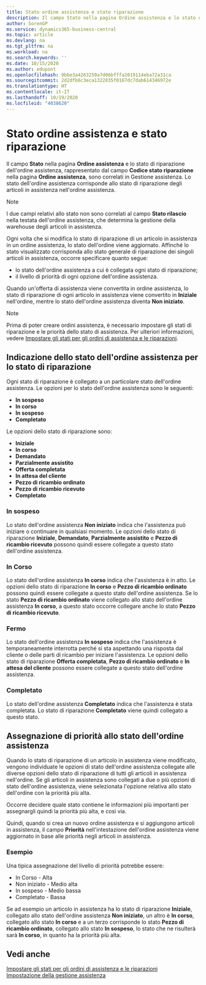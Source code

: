 ```yaml
---
title: Stato ordine assistenza e stato riparazione
description: Il campo Stato nella pagina Ordine assistenza e lo stato di riparazione dell'ordine assistenza, rappresentato dal campo Codice stato riparazione nella pagina Ordine assistenza, sono correlati in Gestione assistenza. Lo stato dell'ordine assistenza corrisponde allo stato di riparazione degli articoli in assistenza nell'ordine assistenza.
author: SorenGP
ms.service: dynamics365-business-central
ms.topic: article
ms.devlang: na
ms.tgt_pltfrm: na
ms.workload: na
ms.search.keywords: ''
ms.date: 10/15/2020
ms.author: edupont
ms.openlocfilehash: 9bbe3a4263250a7d06bfffa2019114eba72a31ca
ms.sourcegitcommit: 2d2dfb6c3eca1322835f0167dc7dab614346972e
ms.translationtype: HT
ms.contentlocale: it-IT
ms.lasthandoff: 10/19/2020
ms.locfileid: "4038620"
---
```

# <a name="service-order-status-and-repair-status"></a>Stato ordine assistenza e stato riparazione

Il campo **Stato** nella pagina **Ordine assistenza** e lo stato di riparazione dell'ordine assistenza, rappresentato dal campo **Codice stato riparazione** nella pagina **Ordine assistenza**, sono correlati in Gestione assistenza. Lo stato dell'ordine assistenza corrisponde allo stato di riparazione degli articoli in assistenza nell'ordine assistenza.  

> [!NOTE]  
> I due campi relativi allo stato non sono correlati al campo **Stato rilascio** nella testata dell'ordine assistenza, che determina la gestione della warehouse degli articoli in assistenza.  

Ogni volta che si modifica lo stato di riparazione di un articolo in assistenza in un ordine assistenza, lo stato dell'ordine viene aggiornato. Affinché lo stato visualizzato corrisponda allo stato generale di riparazione dei singoli articoli in assistenza, occorre specificare quanto segue:  

* lo stato dell'ordine assistenza a cui è collegata ogni stato di riparazione;  
* il livello di priorità di ogni opzione dell'ordine assistenza.  

Quando un'offerta di assistenza viene convertita in ordine assistenza, lo stato di riparazione di ogni articolo in assistenza viene convertito in **Iniziale** nell'ordine, mentre lo stato dell'ordine assistenza diventa **Non iniziato**.  

> [!NOTE]
> Prima di poter creare ordini assistenza, è necessario impostare gli stati di riparazione e le priorità dello stato di assistenza. Per ulteriori informazioni, vedere [Impostare gli stati per gli ordini di assistenza e le riparazioni](service-order-repair-status.md).

## <a name="specifying-service-order-status-for-repair-status"></a>Indicazione dello stato dell'ordine assistenza per lo stato di riparazione

Ogni stato di riparazione è collegato a un particolare stato dell'ordine assistenza. Le opzioni per lo stato dell'ordine assistenza sono le seguenti:

* **In sospeso**
* **In corso**
* **In sospeso**
* **Completato**

Le opzioni dello stato di riparazione sono:

* **Iniziale**
* **In corso**
* **Demandato**
* **Parzialmente assistito**
* **Offerta completata**
* **In attesa del cliente**
* **Pezzo di ricambio ordinato**
* **Pezzo di ricambio ricevuto**
* **Completato**  

### <a name="pending"></a>In sospeso

Lo stato dell'ordine assistenza **Non iniziato** indica che l'assistenza può iniziare o continuare in qualsiasi momento. Le opzioni dello stato di riparazione **Iniziale**, **Demandato**, **Parzialmente assistito** e **Pezzo di ricambio ricevuto** possono quindi essere collegate a questo stato dell'ordine assistenza.  

### <a name="in-process"></a>In Corso

Lo stato dell'ordine assistenza **In corso** indica che l'assistenza è in atto. Le opzioni dello stato di riparazione **In corso** e **Pezzo di ricambio ordinato** possono quindi essere collegate a questo stato dell'ordine assistenza. Se lo stato **Pezzo di ricambio ordinato** viene collegato allo stato dell'ordine assistenza **In corso**, a questo stato occorre collegare anche lo stato **Pezzo di ricambio ricevuto**.  

### <a name="on-hold"></a>Fermo

Lo stato dell'ordine assistenza **In sospeso** indica che l'assistenza è temporaneamente interrotta perché si sta aspettando una risposta dal cliente o delle parti di ricambio per iniziare l'assistenza. Le opzioni dello stato di riparazione **Offerta completata**, **Pezzo di ricambio ordinato** e **In attesa del cliente** possono essere collegate a questo stato dell'ordine assistenza.  

### <a name="finished"></a>Completato

Lo stato dell'ordine assistenza **Completato** indica che l'assistenza è stata completata. Lo stato di riparazione **Completato** viene quindi collegato a questo stato.  

## <a name="assigning-priority-to-service-order-status"></a>Assegnazione di priorità allo stato dell'ordine assistenza

Quando lo stato di riparazione di un articolo in assistenza viene modificato, vengono individuate le opzioni di stato dell'ordine assistenza collegate alle diverse opzioni dello stato di riparazione di tutti gli articoli in assistenza nell'ordine. Se gli articoli in assistenza sono collegati a due o più opzioni di stato dell'ordine assistenza, viene selezionata l'opzione relativa allo stato dell'ordine con la priorità più alta.  

Occorre decidere quale stato contiene le informazioni più importanti per assegnargli quindi la priorità più alta, e così via.  

Quindi, quando si crea un nuovo ordine assistenza e si aggiungono articoli in assistenza, il campo **Priorità** nell'intestazione dell'ordine assistenza viene aggiornato in base alle priorità negli articoli in assistenza.  

### <a name="example"></a>Esempio

Una tipica assegnazione del livello di priorità potrebbe essere:  

* In Corso - Alta  
* Non iniziato - Medio alta  
* In sospeso - Medio bassa  
* Completato - Bassa  

Se ad esempio un articolo in assistenza ha lo stato di riparazione **Iniziale**, collegato allo stato dell'ordine assistenza **Non iniziato**, un altro è **In corso**, collegato allo stato **In corso** e a un terzo corrisponde lo stato **Pezzo di ricambio ordinato**, collegato allo stato **In sospeso**, lo stato che ne risulterà sarà **In corso**, in quanto ha la priorità più alta.  

## <a name="see-also"></a>Vedi anche

[Impostare gli stati per gli ordini di assistenza e le riparazioni](service-order-repair-status.md)  
[Impostazione della gestione assistenza](service-setup-service.md)  
